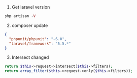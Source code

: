 1. Get laravel version
```php
php artisan -V
```

2. composer update
```json
{
  "phpunit/phpunit": "~6.0",
  "laravel/framework": "5.5.*"
}

```

3. Intersect changed
```php
return $this->request->intersect($this->filters);
return array_filter($this->request->only($this->filters));
```